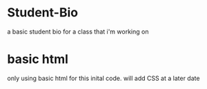 # Student-Bio
a basic student bio for a class that i'm working on

# basic html
only using basic html for this inital code.  will add CSS at a later date

